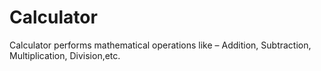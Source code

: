 # Calculator
Calculator performs mathematical operations like – Addition, Subtraction, Multiplication, Division,etc.
